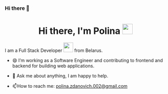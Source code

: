 ### Hi there 👋

<!--
**polly02/polly02** is a ✨ _special_ ✨ repository because its `README.md` (this file) appears on your GitHub profile.

Here are some ideas to get you started:

- 🔭 I’m currently working on ...
- 🌱 I’m currently learning ...
- 👯 I’m looking to collaborate on ...
- 🤔 I’m looking for help with ...
- 💬 Ask me about ...
- 📫 How to reach me: ...
- 😄 Pronouns: ...
- ⚡ Fun fact: ...
-->
<h1 align="center">Hi there, I'm Polina <img
src="https://github.com/blackcater/blackcater/raw/main/images/Hi.gif" height="32"/></h1>

I am a Full Stack Developer <img
src="https://media.giphy.com/media/WUlplcMpOCEmTGBtBW/giphy.gif" width="30"> from Belarus.

- 😄 I’m working as a Software Engineer and contributing to frontend and backend for building web
applications.

- 💬 Ask me about anything, I am happy to help.

- :mailbox:How to reach me: polina.zdanovich.002@gmail.com
